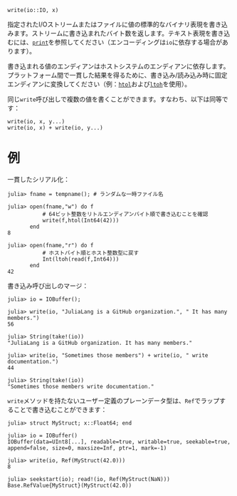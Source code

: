 ```
write(io::IO, x)
```

指定されたI/Oストリームまたはファイルに値の標準的なバイナリ表現を書き込みます。ストリームに書き込まれたバイト数を返します。テキスト表現を書き込むには、[`print`](@ref)を参照してください（エンコーディングは`io`に依存する場合があります）。

書き込まれる値のエンディアンはホストシステムのエンディアンに依存します。プラットフォーム間で一貫した結果を得るために、書き込み/読み込み時に固定エンディアンに変換してください（例：[`htol`](@ref)および[`ltoh`](@ref)を使用）。

同じ`write`呼び出しで複数の値を書くことができます。すなわち、以下は同等です：

```
write(io, x, y...)
write(io, x) + write(io, y...)
```

# 例

一貫したシリアル化：

```jldoctest
julia> fname = tempname(); # ランダムな一時ファイル名

julia> open(fname,"w") do f
           # 64ビット整数をリトルエンディアンバイト順で書き込むことを確認
           write(f,htol(Int64(42)))
       end
8

julia> open(fname,"r") do f
           # ホストバイト順とホスト整数型に戻す
           Int(ltoh(read(f,Int64)))
       end
42
```

書き込み呼び出しのマージ：

```jldoctest
julia> io = IOBuffer();

julia> write(io, "JuliaLang is a GitHub organization.", " It has many members.")
56

julia> String(take!(io))
"JuliaLang is a GitHub organization. It has many members."

julia> write(io, "Sometimes those members") + write(io, " write documentation.")
44

julia> String(take!(io))
"Sometimes those members write documentation."
```

`write`メソッドを持たないユーザー定義のプレーンデータ型は、`Ref`でラップすることで書き込むことができます：

```jldoctest
julia> struct MyStruct; x::Float64; end

julia> io = IOBuffer()
IOBuffer(data=UInt8[...], readable=true, writable=true, seekable=true, append=false, size=0, maxsize=Inf, ptr=1, mark=-1)

julia> write(io, Ref(MyStruct(42.0)))
8

julia> seekstart(io); read!(io, Ref(MyStruct(NaN)))
Base.RefValue{MyStruct}(MyStruct(42.0))
```
